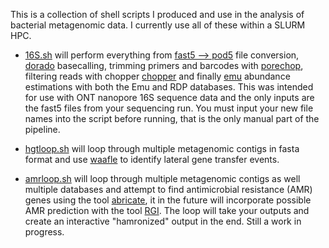 This is a collection of shell scripts I produced and use in the analysis of bacterial metagenomic data. I currently use all of these within a SLURM HPC.

* [16S.sh](https://github.com/microbemarsh/custom_shells/blob/main/16S.sh/ "16S.sh")
  will perform everything from [fast5 --> pod5](https://github.com/nanoporetech/pod5-file-format/blob/master/python/pod5/README.md#pod5-convert-fast5) file conversion, [dorado](https://github.com/nanoporetech/dorado) basecalling, trimming primers and barcodes with [porechop](https://github.com/rrwick/Porechop), filtering reads with chopper [chopper](https://github.com/wdecoster/chopper/ "chopper") and finally [emu](https://gitlab.com/treangenlab/emu/ "emu") abundance estimations with both the Emu and RDP databases. This was intended for use with ONT nanopore 16S sequence data and the only inputs are the fast5 files from your sequencing run. You must input your new file names into the script before running, that is the only manual part of the pipeline.

* [hgtloop.sh](https://github.com/microbemarsh/custom_shells/blob/main/hgtloop.sh/ "hgtloop.sh")
  will loop through multiple metagenomic contigs in fasta format and use [waafle](https://github.com/biobakery/waafle/ "waafle") to identify lateral gene transfer events.

* [amrloop.sh](https://github.com/microbemarsh/custom_shells/blob/main/amrloop.sh/ "amrloop.sh")
  will loop through multiple metagenomic contigs as well multiple databases and attempt to find antimicrobial resistance (AMR) genes using the tool [abricate](https://github.com/tseemann/abricate "abricate"), it in the future will incorporate possible AMR prediction with the tool [RGI](https://github.com/arpcard/rgi "RGI"). The loop will take your outputs and create an interactive "hamronized" output in the end. Still a work in progress.
